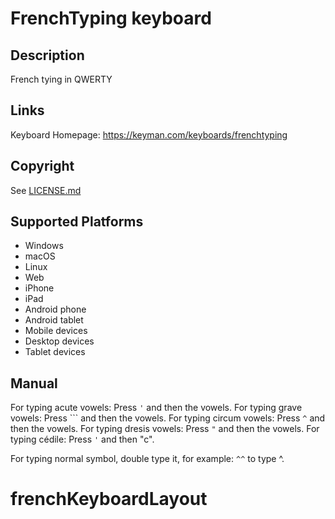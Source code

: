 FrenchTyping keyboard
==============

Description
-----------
French tying in QWERTY

Links
-----
Keyboard Homepage: https://keyman.com/keyboards/frenchtyping

Copyright
---------
See [LICENSE.md](LICENSE.md)

Supported Platforms
-------------------
 * Windows
 * macOS
 * Linux
 * Web
 * iPhone
 * iPad
 * Android phone
 * Android tablet
 * Mobile devices
 * Desktop devices
 * Tablet devices

## Manual
For typing acute vowels: Press `'` and then the vowels.
For typing grave vowels: Press ``` and then the vowels.
For typing circum vowels: Press `^` and then the vowels.
For typing dresis vowels: Press `"` and then the vowels.
For typing cédile: Press `'` and then "c".

For typing normal symbol, double type it, for example: `^^` to type ^.

# frenchKeyboardLayout
